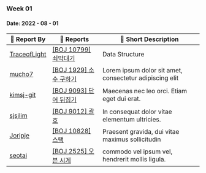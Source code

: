 ### Week 01

#### Date: 2022 - 08 - 01

| :wave: Report By                                | :notebook_with_decorative_cover: Reports          | :memo: Short Description                                |
| ----------------------------------------------- | ------------------------------------------------- | ------------------------------------------------------- |
| [TraceofLight](https://github.com/TraceofLight) | [[BOJ 10799] 쇠막대기](./Algorithm/boj_10799.md)  | Data Structure                                          |
| [mucho7](https://github.com/mucho7)             | [[BOJ 1929] 소수 구하기](./Algorithm/boj_1929.md) | Lorem ipsum dolor sit amet, consectetur adipiscing elit |
| [kimsj-git](https://github.com/kimsj-git)       | [[BOJ 9093] 단어 뒤집기](./Algorithm/boj_9093.md) | Maecenas nec leo orci. Etiam eget dui erat.             |
| [sjsjlim](https://github.com/sjsjlim)           | [[BOJ 9012] 괄호](./Algorithm/boj_9012.md)        | In consequat dolor vitae elementum ultricies.           |
| [Joripje](https://github.com/Joripje)           | [[BOJ 10828] 스택](./Algorithm/boj_10828.md)      | Praesent gravida, dui vitae maximus sollicitudin        |
| [seotai](https://github.com/seotai)             | [[BOJ 2525] 오븐 시계](./Algorithm/boj_2525.md)   | commodo vel ipsum vel, hendrerit mollis ligula.         |
